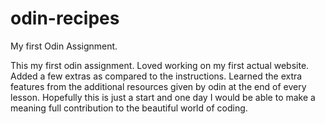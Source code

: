 # odin-recipes
My first Odin Assignment.

This my first odin assignment.
Loved working on my first actual website.
Added a few extras as compared to the instructions.
Learned the extra features from the additional resources given by odin at the end of every lesson.
Hopefully this is just a start and one day I would be able to make a meaning full contribution to the beautiful world of coding.
